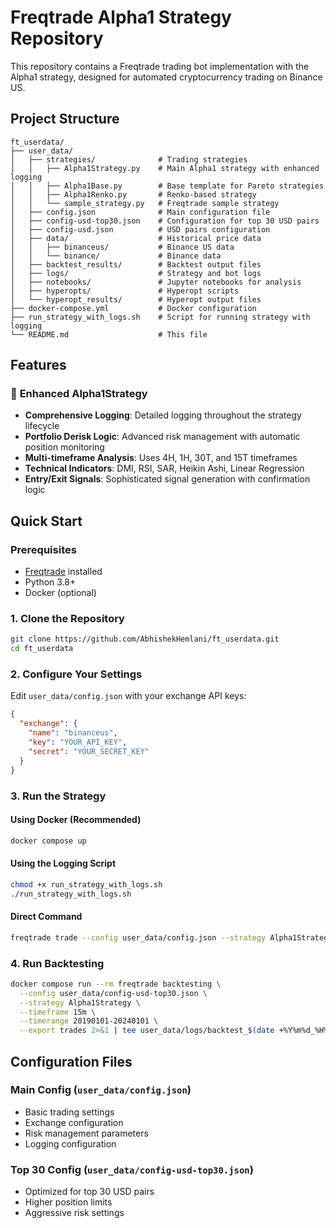 # Freqtrade Alpha1 Strategy Repository

This repository contains a Freqtrade trading bot implementation with the Alpha1 strategy, designed for automated cryptocurrency trading on Binance US.

## Project Structure

```
ft_userdata/
├── user_data/
│   ├── strategies/              # Trading strategies
│   │   ├── Alpha1Strategy.py    # Main Alpha1 strategy with enhanced logging
│   │   ├── Alpha1Base.py        # Base template for Pareto strategies
│   │   ├── Alpha1Renko.py       # Renko-based strategy
│   │   └── sample_strategy.py   # Freqtrade sample strategy
│   ├── config.json              # Main configuration file
│   ├── config-usd-top30.json    # Configuration for top 30 USD pairs
│   ├── config-usd.json          # USD pairs configuration
│   ├── data/                    # Historical price data
│   │   ├── binanceus/           # Binance US data
│   │   └── binance/             # Binance data
│   ├── backtest_results/        # Backtest output files
│   ├── logs/                    # Strategy and bot logs
│   ├── notebooks/               # Jupyter notebooks for analysis
│   ├── hyperopts/               # Hyperopt scripts
│   └── hyperopt_results/        # Hyperopt output files
├── docker-compose.yml           # Docker configuration
├── run_strategy_with_logs.sh    # Script for running strategy with logging
└── README.md                    # This file
```

## Features

### 🚀 **Enhanced Alpha1Strategy**
- **Comprehensive Logging**: Detailed logging throughout the strategy lifecycle
- **Portfolio Derisk Logic**: Advanced risk management with automatic position monitoring
- **Multi-timeframe Analysis**: Uses 4H, 1H, 30T, and 15T timeframes
- **Technical Indicators**: DMI, RSI, SAR, Heikin Ashi, Linear Regression
- **Entry/Exit Signals**: Sophisticated signal generation with confirmation logic


## Quick Start

### Prerequisites
- [Freqtrade](https://www.freqtrade.io/) installed
- Python 3.8+
- Docker (optional)

### 1. Clone the Repository
```bash
git clone https://github.com/AbhishekHemlani/ft_userdata.git
cd ft_userdata
```

### 2. Configure Your Settings
Edit `user_data/config.json` with your exchange API keys:
```json
{
  "exchange": {
    "name": "binanceus",
    "key": "YOUR_API_KEY",
    "secret": "YOUR_SECRET_KEY"
  }
}
```

### 3. Run the Strategy

#### Using Docker (Recommended)
```bash
docker compose up
```

#### Using the Logging Script
```bash
chmod +x run_strategy_with_logs.sh
./run_strategy_with_logs.sh
```

#### Direct Command
```bash
freqtrade trade --config user_data/config.json --strategy Alpha1Strategy
```

### 4. Run Backtesting
```bash
docker compose run --rm freqtrade backtesting \
  --config user_data/config-usd-top30.json \
  --strategy Alpha1Strategy \
  --timeframe 15m \
  --timerange 20190101-20240101 \
  --export trades 2>&1 | tee user_data/logs/backtest_$(date +%Y%m%d_%H%M%S).log
```

## Configuration Files

### Main Config (`user_data/config.json`)
- Basic trading settings
- Exchange configuration
- Risk management parameters
- Logging configuration

### Top 30 Config (`user_data/config-usd-top30.json`)
- Optimized for top 30 USD pairs
- Higher position limits
- Aggressive risk settings